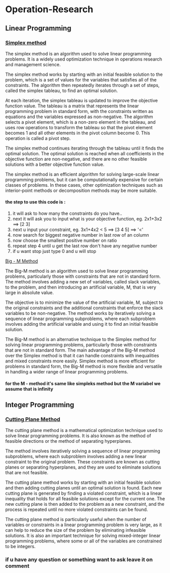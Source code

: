 # Operation-Research
## Linear Programming
### [Simplex method](https://github.com/RezkyAgungArdiansyah/Operation-Research/blob/main/LPSimpleksMethod) 
The simplex method is an algorithm used to solve linear programming problems. It is a widely used optimization technique in operations research and management science.

The simplex method works by starting with an initial feasible solution to the problem, which is a set of values for the variables that satisfies all of the constraints. The algorithm then repeatedly iterates through a set of steps, called the simplex tableau, to find an optimal solution.

At each iteration, the simplex tableau is updated to improve the objective function value. The tableau is a matrix that represents the linear programming problem in standard form, with the constraints written as equations and the variables expressed as non-negative. The algorithm selects a pivot element, which is a non-zero element in the tableau, and uses row operations to transform the tableau so that the pivot element becomes 1 and all other elements in the pivot column become 0. This operation is called a pivot step.

The simplex method continues iterating through the tableau until it finds the optimal solution. The optimal solution is reached when all coefficients in the objective function are non-negative, and there are no other feasible solutions with a better objective function value.

The simplex method is an efficient algorithm for solving large-scale linear programming problems, but it can be computationally expensive for certain classes of problems. In these cases, other optimization techniques such as interior-point methods or decomposition methods may be more suitable.

#### the step to use this code is :
1. it will ask to how many the constraints do you have..
2. next it will ask you to input what is your objective function, eg. 2x1+3x2 ==> [2 3]
3. next u input your constraint, eg. 3x1+4x2 < 5 ==> [3 4 5] ==> '<'
4. now search for biggest negative number in last row of an column
5. now choose the smallest positive number on ratio
6. repeat step 4 until u get the last row don't have any negative number
7. if u want stop just type 0 and u will stop

[Big - M Method](https://github.com/RezkyAgungArdiansyah/Operation-Research/blob/main/LPBigMMethod)

The Big-M method is an algorithm used to solve linear programming problems, particularly those with constraints that are not in standard form. The method involves adding a new set of variables, called slack variables, to the problem, and then introducing an artificial variable, M, that is very large in absolute value.

The objective is to minimize the value of the artificial variable, M, subject to the original constraints and the additional constraints that enforce the slack variables to be non-negative. The method works by iteratively solving a sequence of linear programming subproblems, where each subproblem involves adding the artificial variable and using it to find an initial feasible solution.

The Big-M method is an alternative technique to the Simplex method for solving linear programming problems, particularly those with constraints that are not in standard form. The main advantage of the Big-M method over the Simplex method is that it can handle constraints with inequalities and mixed constraints more easily. Simplex method is more efficient for problems in standard form, the Big-M method is more flexible and versatile in handling a wider range of linear programming problems.


#### for the M - method it's same like simpleks method but the M variabel we assume that is infinity

## Integer Programming
### [Cutting Plane Method](https://github.com/RezkyAgungArdiansyah/Operation-Research/blob/main/IPCuttingPlane.m)
The cutting plane method is a mathematical optimization technique used to solve linear programming problems. It is also known as the method of feasible directions or the method of separating hyperplanes.

The method involves iteratively solving a sequence of linear programming subproblems, where each subproblem involves adding a new linear constraint to the original problem. These constraints are known as cutting planes or separating hyperplanes, and they are used to eliminate solutions that are not feasible.

The cutting plane method works by starting with an initial feasible solution and then adding cutting planes until an optimal solution is found. Each new cutting plane is generated by finding a violated constraint, which is a linear inequality that holds for all feasible solutions except for the current one. The new cutting plane is then added to the problem as a new constraint, and the process is repeated until no more violated constraints can be found.

The cutting plane method is particularly useful when the number of variables or constraints in a linear programming problem is very large, as it can help to reduce the size of the problem by eliminating infeasible solutions. It is also an important technique for solving mixed-integer linear programming problems, where some or all of the variables are constrained to be integers.

### if u have any question or something want to ask leave it on comment
